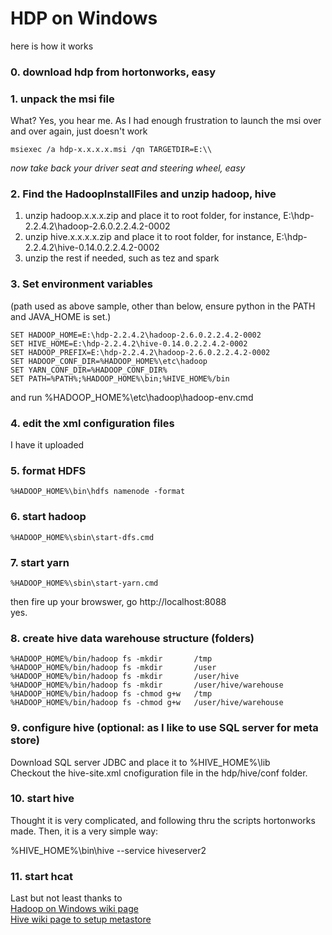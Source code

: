 # HDP on Windows


here is how it works

### 0. download hdp from hortonworks, easy

### 1. unpack the msi file
What? Yes, you hear me. As I had enough frustration to launch the msi over and over again, just doesn't work  

    msiexec /a hdp-x.x.x.x.msi /qn TARGETDIR=E:\\

*now take back your driver seat and steering wheel, easy*

### 2. Find the HadoopInstallFiles and unzip hadoop, hive
1. unzip hadoop.x.x.x.zip and place it to root folder, for instance, E:\hdp-2.2.4.2\hadoop-2.6.0.2.2.4.2-0002  
2. unzip hive.x.x.x.x.zip and place it to root folder, for instance, E:\hdp-2.2.4.2\hive-0.14.0.2.2.4.2-0002  
3. unzip the rest if needed, such as tez and spark

### 3. Set environment variables
(path used as above sample, other than below, ensure python in the PATH and JAVA_HOME is set.)  

    SET HADOOP_HOME=E:\hdp-2.2.4.2\hadoop-2.6.0.2.2.4.2-0002  
    SET HIVE_HOME=E:\hdp-2.2.4.2\hive-0.14.0.2.2.4.2-0002  
    SET HADOOP_PREFIX=E:\hdp-2.2.4.2\hadoop-2.6.0.2.2.4.2-0002  
    SET HADOOP_CONF_DIR=%HADOOP_HOME%\etc\hadoop  
    SET YARN_CONF_DIR=%HADOOP_CONF_DIR%  
    SET PATH=%PATH%;%HADOOP_HOME%\bin;%HIVE_HOME%/bin

and run %HADOOP_HOME%\etc\hadoop\hadoop-env.cmd

### 4. edit the xml configuration files
I have it uploaded

### 5. format HDFS
    %HADOOP_HOME%\bin\hdfs namenode -format

### 6. start hadoop
    %HADOOP_HOME%\sbin\start-dfs.cmd

### 7. start yarn
    %HADOOP_HOME%\sbin\start-yarn.cmd

then fire up your browswer, go http://localhost:8088  
yes.

### 8. create hive data warehouse structure (folders)

    %HADOOP_HOME%/bin/hadoop fs -mkdir       /tmp
    %HADOOP_HOME%/bin/hadoop fs -mkdir       /user
    %HADOOP_HOME%/bin/hadoop fs -mkdir       /user/hive
    %HADOOP_HOME%/bin/hadoop fs -mkdir       /user/hive/warehouse
    %HADOOP_HOME%/bin/hadoop fs -chmod g+w   /tmp
    %HADOOP_HOME%/bin/hadoop fs -chmod g+w   /user/hive/warehouse


### 9. configure hive (optional: as I like to use SQL server for meta store)

Download SQL server JDBC and place it to %HIVE_HOME%\lib  
Checkout the hive-site.xml cnofiguration file in the hdp/hive/conf folder.


### 10. start hive
Thought it is very complicated, and following thru the scripts hortonworks made. Then, it is a very simple way:

  %HIVE_HOME%\bin\hive --service hiveserver2  



### 11. start hcat






Last but not least thanks to  
[Hadoop on Windows wiki page][1]  
[Hive wiki page to setup metastore][2]  



[1]: https://wiki.apache.org/hadoop/Hadoop2OnWindows "Hadoop on Windows Wiki"
[2]: https://cwiki.apache.org/confluence/display/Hive/HiveDerbyServerMode#HiveDerbyServerMode-ConfigureHivetoUseNetworkDerby "Configure HIVE"
